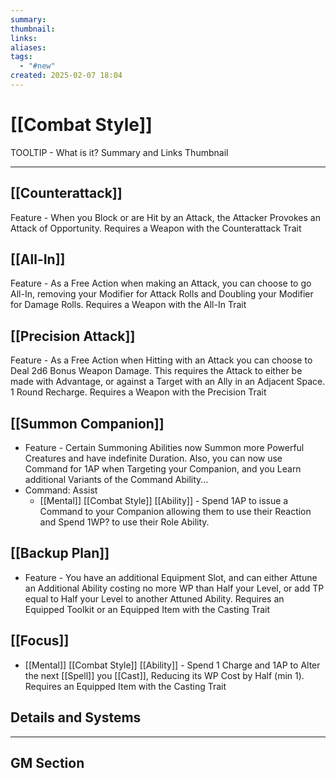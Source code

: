 ```yaml
---
summary: 
thumbnail: 
links: 
aliases: 
tags:
  - "#new"
created: 2025-02-07 18:04
---
```


# [[Combat Style]]
TOOLTIP - What is it? Summary and Links 
Thumbnail

----
## **[[Counterattack]]**
Feature - When you Block or are Hit by an Attack, the Attacker Provokes an Attack of Opportunity.
	Requires a Weapon with the Counterattack Trait
## **[[All-In]]**
Feature - As a Free Action when making an Attack, you can choose to go All-In, removing your Modifier for Attack Rolls and Doubling your Modifier for Damage Rolls.
	Requires a Weapon with the All-In Trait
## **[[Precision Attack]]**
Feature - As a Free Action when Hitting with an Attack you can choose to Deal 2d6 Bonus Weapon Damage. This requires the Attack to either be made with Advantage, or against a Target with an Ally in an Adjacent Space. 1 Round Recharge.
	Requires a Weapon with the Precision Trait
## **[[Summon Companion]]**
- Feature - Certain Summoning Abilities now Summon more Powerful Creatures and have indefinite Duration. Also, you can now use Command for 1AP when Targeting your Companion, and you Learn additional Variants of the Command Ability...
- Command: Assist
	- [[Mental]] [[Combat Style]] [[Ability]] - Spend 1AP to issue a Command to your Companion allowing them to use their Reaction and Spend 1WP? to use their Role Ability.
## **[[Backup Plan]]**
- Feature - You have an additional Equipment Slot, and can either Attune an Additional Ability costing no more WP than Half your Level, or add TP equal to Half your Level to another Attuned Ability.
	Requires an Equipped Toolkit or an Equipped Item with the Casting Trait
## **[[Focus]]**
- [[Mental]] [[Combat Style]] [[Ability]] - Spend 1 Charge and 1AP to Alter the next [[Spell]] you [[Cast]], Reducing its WP Cost by Half (min 1).
	Requires an Equipped Item with the Casting Trait

## **Details and Systems**

----

## **GM Section**

